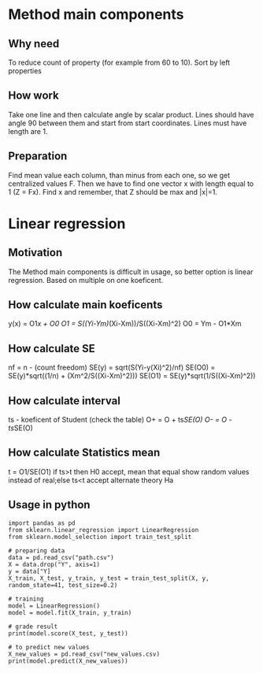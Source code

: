 # Method main components

## Why need
To reduce count of property (for example from 60 to 10). Sort by left properties

## How work
Take one line and then calculate angle by scalar product. Lines should have angle 90 between them and start from start coordinates. Lines must have length are 1. 

## Preparation
Find mean value each column, than minus from each one, so we get centralized values F. Then we have to find one vector x with length equal to 1 (Z = Fx). Find x and remember, that Z should be max and |x|=1. 


# Linear regression

## Motivation 
The Method main components is difficult in usage, so better option is linear regression. Based on multiple on one koeficent.

## How calculate main koeficents
y(x) = O1*x + O0
O1 = S((Yi-Ym)*(Xi-Xm))/S((Xi-Xm)^2)
O0 = Ym - O1*Xm

## How calculate SE
nf = n - (count freedom)
SE(y) = sqrt(S(Yi-y(Xi)^2)/nf) 
SE(O0) = SE(y)*sqrt((1/n) + (Xm^2/S((Xi-Xm)^2)))
SE(O1) = SE(y)*sqrt(1/S((Xi-Xm)^2))

## How calculate interval
ts - koeficent of Student (check the table)
O+ = O + ts*SE(O)
O- = O - ts*SE(O)

## How calculate Statistics mean
t = O1/SE(O1)
if ts>t then H0 accept, mean that equal show random values instead of real;else ts<t accept alternate theory Ha

## Usage in python
```
import pandas as pd
from sklearn.linear_regression import LinearRegression
from sklearn.model_selection import train_test_split

# preparing data
data = pd.read_csv("path.csv")
X = data.drop("Y", axis=1)
y = data["Y]
X_train, X_test, y_train, y_test = train_test_split(X, y, random_state=41, test_size=0.2)

# training 
model = LinearRegression()
model = model.fit(X_train, y_train)

# grade result
print(model.score(X_test, y_test))

# to predict new values
X_new_values = pd.read_csv("new_values.csv)
print(model.predict(X_new_values))

```